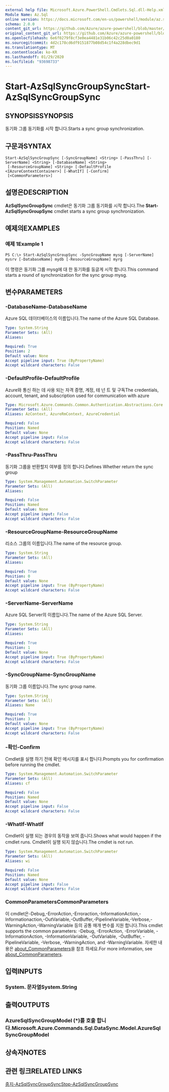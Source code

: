 ```yaml
---
external help file: Microsoft.Azure.PowerShell.Cmdlets.Sql.dll-Help.xml
Module Name: Az.Sql
online version: https://docs.microsoft.com/en-us/powershell/module/az.sql/start-azsqlsyncgroupsync
schema: 2.0.0
content_git_url: https://github.com/Azure/azure-powershell/blob/master/src/Sql/Sql/help/Start-AzSqlSyncGroupSync.md
original_content_git_url: https://github.com/Azure/azure-powershell/blob/master/src/Sql/Sql/help/Start-AzSqlSyncGroupSync.md
ms.openlocfilehash: 6e6f0279f8cf3e0ea4481e31b06c42c25d0a0180
ms.sourcegitcommit: 4d2c178cd6df9151877b08d54c1f4a228dbec9d1
ms.translationtype: MT
ms.contentlocale: ko-KR
ms.lasthandoff: 01/29/2020
ms.locfileid: "93698733"
---
```

# <span data-ttu-id="1f4ac-101">Start-AzSqlSyncGroupSync</span><span class="sxs-lookup"><span data-stu-id="1f4ac-101">Start-AzSqlSyncGroupSync</span></span>

## <span data-ttu-id="1f4ac-102">SYNOPSIS</span><span class="sxs-lookup"><span data-stu-id="1f4ac-102">SYNOPSIS</span></span>
<span data-ttu-id="1f4ac-103">동기화 그룹 동기화를 시작 합니다.</span><span class="sxs-lookup"><span data-stu-id="1f4ac-103">Starts a sync group synchronization.</span></span>

## <span data-ttu-id="1f4ac-104">구문과</span><span class="sxs-lookup"><span data-stu-id="1f4ac-104">SYNTAX</span></span>

```
Start-AzSqlSyncGroupSync [-SyncGroupName] <String> [-PassThru] [-ServerName] <String> [-DatabaseName] <String>
 [-ResourceGroupName] <String> [-DefaultProfile <IAzureContextContainer>] [-WhatIf] [-Confirm]
 [<CommonParameters>]
```

## <span data-ttu-id="1f4ac-105">설명은</span><span class="sxs-lookup"><span data-stu-id="1f4ac-105">DESCRIPTION</span></span>
<span data-ttu-id="1f4ac-106">**AzSqlSyncGroupSync** cmdlet은 동기화 그룹 동기화를 시작 합니다.</span><span class="sxs-lookup"><span data-stu-id="1f4ac-106">The **Start-AzSqlSyncGroupSync** cmdlet starts a sync group synchronization.</span></span>

## <span data-ttu-id="1f4ac-107">예제의</span><span class="sxs-lookup"><span data-stu-id="1f4ac-107">EXAMPLES</span></span>

### <span data-ttu-id="1f4ac-108">예제 1</span><span class="sxs-lookup"><span data-stu-id="1f4ac-108">Example 1</span></span>
```
PS C:\> Start-AzSqlSyncGroupSync -SyncGroupName mysg [-ServerName] mysrv [-DatabaseName] mydb [-ResourceGroupName] myrg
```

<span data-ttu-id="1f4ac-109">이 명령은 동기화 그룹 mysg에 대 한 동기화를 둥글게 시작 합니다.</span><span class="sxs-lookup"><span data-stu-id="1f4ac-109">This command starts a round of synchronization for the sync group mysg.</span></span>

## <span data-ttu-id="1f4ac-110">변수</span><span class="sxs-lookup"><span data-stu-id="1f4ac-110">PARAMETERS</span></span>

### <span data-ttu-id="1f4ac-111">-DatabaseName</span><span class="sxs-lookup"><span data-stu-id="1f4ac-111">-DatabaseName</span></span>
<span data-ttu-id="1f4ac-112">Azure SQL 데이터베이스의 이름입니다.</span><span class="sxs-lookup"><span data-stu-id="1f4ac-112">The name of the Azure SQL Database.</span></span>

```yaml
Type: System.String
Parameter Sets: (All)
Aliases:

Required: True
Position: 2
Default value: None
Accept pipeline input: True (ByPropertyName)
Accept wildcard characters: False
```

### <span data-ttu-id="1f4ac-113">-DefaultProfile</span><span class="sxs-lookup"><span data-stu-id="1f4ac-113">-DefaultProfile</span></span>
<span data-ttu-id="1f4ac-114">Azure와 통신 하는 데 사용 되는 자격 증명, 계정, 테 넌 트 및 구독</span><span class="sxs-lookup"><span data-stu-id="1f4ac-114">The credentials, account, tenant, and subscription used for communication with azure</span></span>

```yaml
Type: Microsoft.Azure.Commands.Common.Authentication.Abstractions.Core.IAzureContextContainer
Parameter Sets: (All)
Aliases: AzContext, AzureRmContext, AzureCredential

Required: False
Position: Named
Default value: None
Accept pipeline input: False
Accept wildcard characters: False
```

### <span data-ttu-id="1f4ac-115">-PassThru</span><span class="sxs-lookup"><span data-stu-id="1f4ac-115">-PassThru</span></span>
<span data-ttu-id="1f4ac-116">동기화 그룹을 반환할지 여부를 정의 합니다.</span><span class="sxs-lookup"><span data-stu-id="1f4ac-116">Defines Whether return the sync group</span></span>

```yaml
Type: System.Management.Automation.SwitchParameter
Parameter Sets: (All)
Aliases:

Required: False
Position: Named
Default value: None
Accept pipeline input: False
Accept wildcard characters: False
```

### <span data-ttu-id="1f4ac-117">-ResourceGroupName</span><span class="sxs-lookup"><span data-stu-id="1f4ac-117">-ResourceGroupName</span></span>
<span data-ttu-id="1f4ac-118">리소스 그룹의 이름입니다.</span><span class="sxs-lookup"><span data-stu-id="1f4ac-118">The name of the resource group.</span></span>

```yaml
Type: System.String
Parameter Sets: (All)
Aliases:

Required: True
Position: 0
Default value: None
Accept pipeline input: True (ByPropertyName)
Accept wildcard characters: False
```

### <span data-ttu-id="1f4ac-119">-ServerName</span><span class="sxs-lookup"><span data-stu-id="1f4ac-119">-ServerName</span></span>
<span data-ttu-id="1f4ac-120">Azure SQL Server의 이름입니다.</span><span class="sxs-lookup"><span data-stu-id="1f4ac-120">The name of the Azure SQL Server.</span></span>

```yaml
Type: System.String
Parameter Sets: (All)
Aliases:

Required: True
Position: 1
Default value: None
Accept pipeline input: True (ByPropertyName)
Accept wildcard characters: False
```

### <span data-ttu-id="1f4ac-121">-SyncGroupName</span><span class="sxs-lookup"><span data-stu-id="1f4ac-121">-SyncGroupName</span></span>
<span data-ttu-id="1f4ac-122">동기화 그룹 이름입니다.</span><span class="sxs-lookup"><span data-stu-id="1f4ac-122">The sync group name.</span></span>

```yaml
Type: System.String
Parameter Sets: (All)
Aliases: Name

Required: True
Position: 3
Default value: None
Accept pipeline input: True (ByPropertyName)
Accept wildcard characters: False
```

### <span data-ttu-id="1f4ac-123">-확인</span><span class="sxs-lookup"><span data-stu-id="1f4ac-123">-Confirm</span></span>
<span data-ttu-id="1f4ac-124">Cmdlet을 실행 하기 전에 확인 메시지를 표시 합니다.</span><span class="sxs-lookup"><span data-stu-id="1f4ac-124">Prompts you for confirmation before running the cmdlet.</span></span>

```yaml
Type: System.Management.Automation.SwitchParameter
Parameter Sets: (All)
Aliases: cf

Required: False
Position: Named
Default value: None
Accept pipeline input: False
Accept wildcard characters: False
```

### <span data-ttu-id="1f4ac-125">-WhatIf</span><span class="sxs-lookup"><span data-stu-id="1f4ac-125">-WhatIf</span></span>
<span data-ttu-id="1f4ac-126">Cmdlet이 실행 되는 경우의 동작을 보여 줍니다.</span><span class="sxs-lookup"><span data-stu-id="1f4ac-126">Shows what would happen if the cmdlet runs.</span></span>
<span data-ttu-id="1f4ac-127">Cmdlet이 실행 되지 않습니다.</span><span class="sxs-lookup"><span data-stu-id="1f4ac-127">The cmdlet is not run.</span></span>

```yaml
Type: System.Management.Automation.SwitchParameter
Parameter Sets: (All)
Aliases: wi

Required: False
Position: Named
Default value: None
Accept pipeline input: False
Accept wildcard characters: False
```

### <span data-ttu-id="1f4ac-128">CommonParameters</span><span class="sxs-lookup"><span data-stu-id="1f4ac-128">CommonParameters</span></span>
<span data-ttu-id="1f4ac-129">이 cmdlet은-Debug,-ErrorAction,-Erroraction,-InformationAction,-Informationaction,-OutVariable,-OutBuffer,-PipelineVariable,-Verbose,-WarningAction,-WarningVariable 등의 공통 매개 변수를 지원 합니다.</span><span class="sxs-lookup"><span data-stu-id="1f4ac-129">This cmdlet supports the common parameters: -Debug, -ErrorAction, -ErrorVariable, -InformationAction, -InformationVariable, -OutVariable, -OutBuffer, -PipelineVariable, -Verbose, -WarningAction, and -WarningVariable.</span></span> <span data-ttu-id="1f4ac-130">자세한 내용은 [about_CommonParameters](https://go.microsoft.com/fwlink/?LinkID=113216)을 참조 하세요.</span><span class="sxs-lookup"><span data-stu-id="1f4ac-130">For more information, see [about_CommonParameters](https://go.microsoft.com/fwlink/?LinkID=113216).</span></span>

## <span data-ttu-id="1f4ac-131">입력</span><span class="sxs-lookup"><span data-stu-id="1f4ac-131">INPUTS</span></span>

### <span data-ttu-id="1f4ac-132">System. 문자열</span><span class="sxs-lookup"><span data-stu-id="1f4ac-132">System.String</span></span>

## <span data-ttu-id="1f4ac-133">출력</span><span class="sxs-lookup"><span data-stu-id="1f4ac-133">OUTPUTS</span></span>

### <span data-ttu-id="1f4ac-134">AzureSqlSyncGroupModel (\*)를 호출 합니다.</span><span class="sxs-lookup"><span data-stu-id="1f4ac-134">Microsoft.Azure.Commands.Sql.DataSync.Model.AzureSqlSyncGroupModel</span></span>

## <span data-ttu-id="1f4ac-135">상속자</span><span class="sxs-lookup"><span data-stu-id="1f4ac-135">NOTES</span></span>

## <span data-ttu-id="1f4ac-136">관련 링크</span><span class="sxs-lookup"><span data-stu-id="1f4ac-136">RELATED LINKS</span></span>

[<span data-ttu-id="1f4ac-137">중지-AzSqlSyncGroupSync</span><span class="sxs-lookup"><span data-stu-id="1f4ac-137">Stop-AzSqlSyncGroupSync</span></span>](./Stop-AzSqlSyncGroupSync.md)

